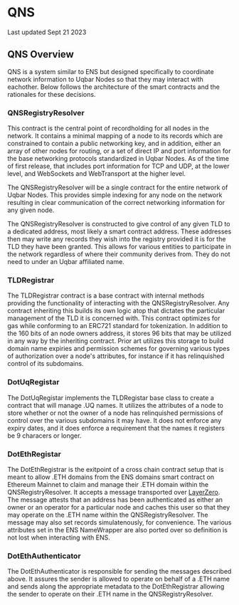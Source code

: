 # QNS
Last updated Sept 21 2023

## QNS Overview
QNS is a system similar to ENS but designed specifically to coordinate network information to Uqbar Nodes so that they may interact with eachother. Below follows the architecture of the smart contracts and the rationales for these decisions.

### QNSRegistryResolver

This contract is the central point of recordholding for all nodes in the network. It contains a minimal mapping of a node to its records which are constrained to contain a public networking key, and in addition, either an array of other nodes for routing, or a set of direct IP and port information for the base networking protocols standardized in Uqbar Nodes. As of the time of first release, that includes port information for TCP and UDP, at the lower level, and WebSockets and WebTransport at the higher level.

The QNSRegistryResolver will be a single contract for the entire network of Uqbar Nodes. This provides simple indexing for any node on the network resulting in clear communication of the correct networking information for any given node. 

The QNSRegistryResolver is constructed to give control of any given TLD to a dedicated address, most likely a smart contract address. These addresses then may write any records they wish into the registry provided it is for the TLD they have been granted. This allows for various entities to participate in the network regardless of where their community derives from. They do not need to under an Uqbar affiliated name.

### TLDRegistrar

The TLDRegistrar contract is a base contract with internal methods providing the functionality of interacting with the QNSRegistryResolver. Any contract inheriting this builds its own logic atop that dictates the particular management of the TLD it is concerned with. This contract optimizes for gas while conforming to an ERC721 standard for tokenization. In addition to the 160 bits of an node owners address, it stores 96 bits that may be utilized in any way by the inheriting contract. Prior art utilizes this storage to build domain name expiries and permission schemes for governing various types of authorization over a node's attributes, for instance if it has relinquished control of its subdomains.

### DotUqRegistar

The DotUqRegistar implements the TLDRegistar base class to create a contract that will manage .UQ names. It utilizes the attributes of a node to store whether or not the owner of a node has relinquished permissions of control over the various subdomains it may have. It does not enforce any expiry dates, and it does enforce a requirement that the names it registers be 9 characers or longer. 


### DotEthRegistar

The DotEthRegistrar is the exitpoint of a cross chain contract setup that is meant to allow .ETH domains from the ENS domains smart contract on Ethereum Mainnet to claim and manage their .ETH domain within the QNSRegistryResolver. It accepts a message transported over [LayerZero](https://github.com/LayerZero-Labs/LayerZero). The message attests that an address has been authenticated as either an owner or an operator for a particular node and caches this user so that they may operate on the .ETH name within the QNSRegistryResolver. The message may also set records simulatenously, for convenience. The various attributes set in the ENS NameWrapper are also ported over so definition is not lost when interacting with ENS.

### DotEthAuthenticator

The DotEthAuthenticator is responsible for sending the messages described above. It assures the sender is allowed to operate on behalf of a .ETH name and sends along the appropriate metadata to the DotEthRegistrar allowing the sender to operate on their .ETH name in the QNSRegistryResolver.
